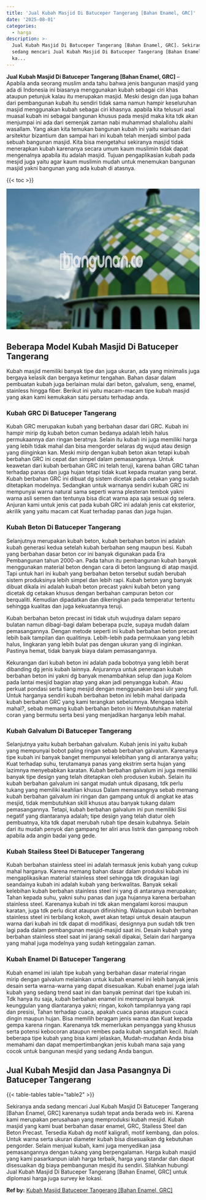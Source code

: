 ```yaml
---
title: 'Jual Kubah Masjid Di Batuceper Tangerang [Bahan Enamel, GRC]'
date: '2025-08-01'
categories:
  - harga
description: >-
  Jual Kubah Masjid Di Batuceper Tangerang [Bahan Enamel, GRC]. Sekiranya anda
  sedang mencari Jual Kubah Masjid Di Batuceper Tangerang [Bahan Enamel, GRC]
  ka...
---
```


**Jual Kubah Masjid Di Batuceper Tangerang \[Bahan Enamel, GRC\]** – Apabila anda seorang muslim anda tahu bahwa jenis bangunan masjid yang ada di Indonesia ini biasanya menggunakan kubah sebagai ciri khas ataupun petunjuk kalau itu merupakan masjid. Meski design dan juga bahan dari pembangunan kubah itu sendiri tidak sama namun hampir keseluruhan masjid menggunakan kubah sebagai ciri khasnya. apabila kita telusuri asal muasal kubah ini sebagai bangunan khusus pada mesjid maka kita tdk akan menjumpai ini ada dari semenjak zaman nabi muhammad shalallohu alaihi wasallam. Yang akan kita temukan bangunan kubah ini yaitu warisan dari arsitektur bizantium dan sampai hari ini kubah telah menjadi simbol pada sebuah bangunan masjid. Kita bisa mengetahui sekiranya masjid tidak menerapkan kubah karenanya secara umum kaum muslimin tidak dapat mengenalnya apabila itu adalah masjid. Tujuan pengaplikasian kubah pada mesjid juga yaitu agar kaum muslimin mudah untuk menemukan bangunan masjid yakni bangunan yang ada kubah di atasnya.

{{< toc >}}

![Jual Kubah Masjid Di Batuceper Tangerang [Bahan Enamel, GRC]](/images/jual-kubah-masjid-06.png)

## Beberapa Model Kubah Masjid Di Batuceper Tangerang

Kubah masjid memiliki banyak tipe dan juga ukuran, ada yang minimalis juga bergaya kelasik dan bergaya ketimur tengahan. Bahan dasar dalam pembuatan kubah juga berlainan mulai dari beton, galvalum, seng, enamel, stainless hingga fiber. Berikut ini yaitu macam-macam tipe kubah masjid yang akan kami kemukakan satu persatu terhadap anda.

### Kubah GRC Di Batuceper Tangerang

Kubah GRC merupakan kubah yang berbahan dasar dari GRC. Kubah ini hampir mirip dg kubah beton cuman bedanya adalah lebih halus permukaannya dan ringan beratnya. Selain itu kubah ini juga memiliki harga yang lebih tidak mahal dan bisa mengorder selaras dg wujud atau design yang diinginkan kan. Meski mirip dengan kubah beton akan tetapi kubah berbahan GRC ini cepat dan simpel dalam pemasangannya. Untuk keawetan dari kubah berbahan GRC ini telah teruji, karena bahan GRC tahan terhadap panas dan juga hujan tetapi tidak kuat kepada muatan yang berat. Kubah berbahan GRC ini dibuat dg sistem dicetak pada cetakan yang sudah ditetapkan modelnya. Sedangkan untuk warnanya sendiri kubah GRC ini mempunyai warna natural sama seperti warna plesteran tembok yakni warna asli semen dan tentunya bisa dicat warna apa saja sesuai dg selera. Anjuran kami untuk jenis cat pada kubah GRC ini adalah jenis cat eksterior, akrilik yang yaitu macam cat Kuat terhadap panas dan juga hujan.

### Kubah Beton Di Batuceper Tangerang

Selanjutnya merupakan kubah beton, kubah berbahan beton ini adalah kubah generasi kedua setelah kubah berbahan seng maupun besi. Kubah yang berbahan dasar beton cor ini banyak digunakan pada Era Pembangunan tahun 2000-an. Pada tahun itu pembangunan kubah banyak menggunakan material beton dengan cara di beton langsung di atap masjid. Tapi untuk hari ini kubah yang berbahan beton tersebut sudah berubah sistem produksinya lebih simpel dan lebih rapi. Kubah beton yang banyak dibuat dikala ini adalah kubah beton precast yakni kubah beton yang dicetak dg cetakan khusus dengan berbahan campuran beton cor berqualiti. Kemudian dipadatkan dan dikeringkan pada temperatur tertentu sehingga kualitas dan juga kekuatannya teruji.

Kubah berbahan beton precast ini tidak utuh wujudnya dalam separo bulatan namun dibagi-bagi dalam beberapa puzle, supaya mudah dalam pemasangannya. Dengan metode seperti ini kubah berbahan beton precast lebih baik tampilan dan qualitinya. Lebih-lebih pada permukaan yang lebih halus, lingkaran yang lebih bulat pas dengan ukuran yang di inginkan. Pastinya hemat, tidak banyak biaya dalam pemasangannya.

Kekurangan dari kubah beton ini adalah pada bobotnya yang lebih berat dibanding dg jenis kubah lainnya. Anjurannya untuk penerapan kubah berbahan beton ini yakni dg banyak menambahkan selup dan juga Kolom pada lantai mesjid bagian atap yang akan jadi penyangga kubah. Atau perkuat pondasi serta tiang mesjid dengan menggunakan besi ulir yang full. Untuk harganya sendiri kubah berbahan beton ini lebih mahal daripada kubah berbahan GRC yang kami terangkan sebelumnya. Mengapa lebih mahal?, sebab memang kubah berbahan beton ini Membutuhkan material coran yang bermutu serta besi yang menjadikan harganya lebih mahal.

### Kubah Galvalum Di Batuceper Tangerang

Selanjutnya yaitu kubah berbahan galvalum. Kubah jenis ini yaitu kubah yang mempunyai bobot paling ringan sebab berbahan galvalum. Karenanya tipe kubah ini banyak banget mempunyai kelebihan yang di antaranya yaitu; Kuat terhadap suhu, terutamanya panas yang ekstrim serta hujan yang lazimnya menyebabkan karatan. Kubah berbahan galvalum ini juga memiliki banyak tipe design yang telah ditetapkan oleh produsen kubah. Selain itu kubah berbahan galvalum ini sangat mudah untuk dipasang, tdk perlu tukang yang memiliki keahlian khusus Dalam memasangnya sebab memang kubah berbahan galvalum ini ringan dan gampang untuk di angkat ke atas mesjid, tidak membutuhkan skill khusus atau banyak tukang dalam pemasangannya. Tetapi, kubah berbahan galvalum ini pun memiliki Sisi negatif yang diantaranya adalah; tipe design yang telah diatur oleh pembuatnya, kita tdk dapat merubah rubah tipe desain kubahnya. Selain dari itu mudah penyok dan gampang ter aliri arus listrik dan gampang roboh apabila ada angin badai yang gede.

### Kubah Stailess Steel Di Batuceper Tangerang

Kubah berbahan stainless steel ini adalah termasuk jenis kubah yang cukup mahal harganya. Karena memang bahan dasar dalam produksi kubah ini mengaplikasikan material stainless steel sehingga tdk diragukan lagi seandainya kubah ini adalah kubah yang berkwalitas. Banyak sekali kelebihan kubah berbahan stainless steel ini yang di antaranya merupakan; Tahan kepada suhu, yakni suhu panas dan juga hujannya karena berbahan stainless steel. Karenanya kubah ini tdk akan mengalami korosi maupun karatan, juga tdk perlu dicat ataupun difinishing. Walaupun kubah berbahan stainless steel ini terbilang kokoh, awet akan tetapi untuk desain ataupun warna dari kubah ini tdk dapat di modifikasi, designnya pun sudah tdk tren lagi pada dalam pembangunan mesjid-masjid saat ini. Desain kubah yang berbahan stainless steel saat ini jarang sekali dipakai, Selain dari harganya yang mahal juga modelnya yang sudah ketinggalan zaman.

### Kubah Enamel Di Batuceper Tangerang

Kubah enamel ini ialah tipe kubah yang berbahan dasar material ringan mirip dengan galvalum melainkan untuk kubah enamel ini lebih banyak jenis desain serta warna-warna yang dapat disesuaikan. Kubah enamel juga ialah kubah yang sedang trend saat ini dan banyak peminat dari tipe kubah ini. Tdk hanya itu saja, kubah berbahan enamel ini mempunyai banyak keunggulan yang diantaranya yakni; ringan, kokoh tampilannya yang rapi dan presisi, Tahan terhadap cuaca, apakah cuaca panas ataupun cuaca dingin maupun hujan. Bisa memilih beragam jenis warna dan Kuat kepada gempa karena ringan. Karenanya tdk memerlukan penyangga yang khusus serta potensi kebocoran ataupun rembes pada kubah sangatlah kecil. Itulah beberapa tipe kubah yang bisa kami jelaskan, Mudah-mudahan Anda bisa memahami dan dapat mempertimbangkan jenis kubah mana saja yang cocok untuk bangunan mesjid yang sedang Anda bangun.

## Jual Kubah Mesjid dan Jasa Pasangnya Di Batuceper Tangerang

{{< table-tables table="table2" >}}

Sekiranya anda sedang mencari Jual Kubah Masjid Di Batuceper Tangerang \[Bahan Enamel, GRC\] karenanya sudah tepat anda berada web ini. Karena kami merupakan perusahaan yang memproduksi kubah mesjid. Kubah masjid yang kami buat berbahan dasar enamel, GRC, Stailess Steel dan Beton Precast. Tersedia Kubah dg motif kaligrafi, motif kembang, dan polos. Untuk warna serta ukuran diameter kubah bisa disesuaikan dg kebutuhan pengorder. Selain menjual kubah, kami juga menyedikan jasa pemasangannya dengan tukang yang berpengalaman. Harga kubah masjid yang kami pasarkanpun ialah harga terbaik, harga yang standar dan dapat disesuaikan dg biaya pembangunan mesjid itu sendiri. Silahkan hubungi Jual Kubah Masjid Di Batuceper Tangerang \[Bahan Enamel, GRC\] untuk diplomasi harga juga survey ke lokasi.

**Ref by:** [Kubah Masjid Batuceper Tangerang [Bahan Enamel, GRC]](https://id.wikipedia.org/wiki/Kubah)

